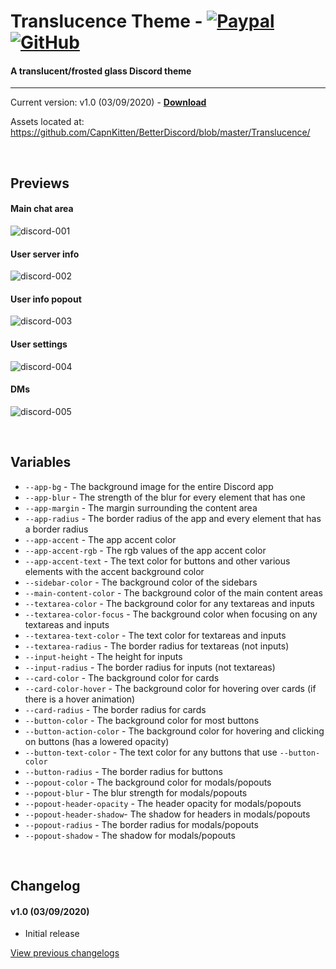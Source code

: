 # Translucence Theme - [![Paypal][paypal-logo]][paypal-url] [![GitHub][github-logo]][github-url]
#### A translucent/frosted glass Discord theme
<hr>

Current version: v1.0 (03/09/2020) - **[Download](https://betterdiscord.net/ghdl?url=https://raw.githubusercontent.com/CapnKitten/Translucence/master/Translucence.theme.css)**

Assets located at: https://github.com/CapnKitten/BetterDiscord/blob/master/Translucence/

&nbsp;

## Previews

#### Main chat area

![discord-001](https://user-images.githubusercontent.com/4013216/92188719-5a0c9580-ee2b-11ea-9585-8d1092d6b9b1.png)

#### User server info

![discord-002](https://user-images.githubusercontent.com/4013216/92188729-5ed14980-ee2b-11ea-8ede-5bb4eca3a953.png)

#### User info popout

![discord-003](https://user-images.githubusercontent.com/4013216/92188768-71e41980-ee2b-11ea-9da2-b88c5cde553f.png)

#### User settings

![discord-004](https://user-images.githubusercontent.com/4013216/92188789-7ad4eb00-ee2b-11ea-8264-3bad57d6c761.png)

#### DMs

![discord-005](https://user-images.githubusercontent.com/4013216/92188807-87594380-ee2b-11ea-8066-c764be590911.png)

&nbsp;

## Variables

 - `--app-bg` - The background image for the entire Discord app
 - `--app-blur` - The strength of the blur for every element that has one
 - `--app-margin` - The margin surrounding the content area
 - `--app-radius` - The border radius of the app and every element that has a border radius
 - `--app-accent` - The app accent color
 - `--app-accent-rgb` - The rgb values of the app accent color
 - `--app-accent-text` - The text color for buttons and other various elements with the accent background color
 - `--sidebar-color` - The background color of the sidebars
 - `--main-content-color` - The background color of the main content areas
 - `--textarea-color` - The background color for any textareas and inputs
 - `--textarea-color-focus` - The background color when focusing on any textareas and inputs
 - `--textarea-text-color` - The text color for textareas and inputs
 - `--textarea-radius` - The border radius for textareas (not inputs)
 - `--input-height` - The height for inputs
 - `--input-radius` - The border radius for inputs (not textareas)
 - `--card-color` - The background color for cards
 - `--card-color-hover` - The background color for hovering over cards (if there is a hover animation)
 - `--card-radius` - The border radius for cards
 - `--button-color` - The background color for most buttons
 - `--button-action-color` - The background color for hovering and clicking on buttons (has a lowered opacity)
 - `--button-text-color` - The text color for any buttons that use `--button-color`
 - `--button-radius` - The border radius for buttons
 - `--popout-color` - The background color for modals/popouts
 - `--popout-blur` - The blur strength for modals/popouts
 - `--popout-header-opacity` - The header opacity for modals/popouts
 - `--popout-header-shadow`- The shadow for headers in modals/popouts
 - `--popout-radius` - The border radius for modals/popouts
 - `--popout-shadow` - The shadow for modals/popouts
 
&nbsp;

## Changelog

#### v1.0 (03/09/2020)
* Initial release

[View previous changelogs](https://github.com/CapnKitten/BetterDiscord/blob/master/Translucence/README.md)

[paypal-logo]: https://img.shields.io/static/v1?label=PayPal&message=Donate&style=flat&logo=paypal&color=blue
[paypal-url]: https://paypal.me/capnkitten

[github-logo]: https://img.shields.io/static/v1?label=GitHub&message=Sponsor&style=flat&logo=github&color=black
[github-url]: https://github.com/sponsors/CapnKitten
